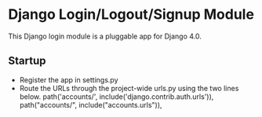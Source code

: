 # Django Login/Logout/Signup Module

This Django login module is a pluggable app for Django 4.0.

## Startup

* Register the app in settings.py
* Route the URLs through the project-wide urls.py using the two lines below.
    path('accounts/', include('django.contrib.auth.urls')),
    path("accounts/", include("accounts.urls")),
